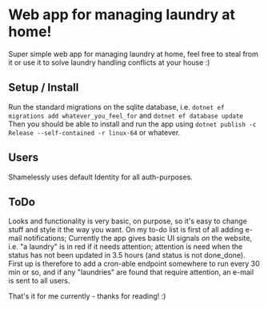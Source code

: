 # Web app for managing laundry at home!

Super simple web app for managing laundry at home, feel free to steal from it or use it to solve laundry handling conflicts at your house :)

## Setup / Install
Run the standard migrations on the sqlite database, i.e. 
`dotnet ef migrations add whatever_you_feel_for`
and
`dotnet ef database update`
Then you should be able to install and run the app using 
`dotnet publish -c Release --self-contained -r linux-64` or whatever. 

## Users
Shamelessly uses default Identity for all auth-purposes.

## ToDo
Looks and functionality is very basic, on purpose, so it's easy to change stuff and style it the way you want.
On my to-do list is first of all adding e-mail notifications; Currently the app gives basic UI signals *on* the website, i.e. "a laundry" is in red if it needs attention; attention is need when the status has not been updated in 3.5 hours (and status is not done_done).
First up is therefore to add a cron-able endpoint somewhere to run every 30 min or so, and if any "laundries" are found that require attention, an e-mail is sent to all users.

That's it for me currently - thanks for reading! :)
